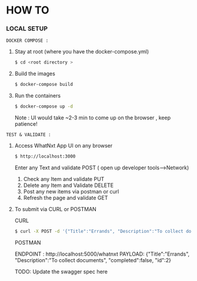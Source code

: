 # HOW TO 

### LOCAL SETUP

`DOCKER COMPOSE :`

1. Stay at root (where you have the docker-compose.yml)
    ```bash
    $ cd <root directory >
    ```    

2. Build the images 
    ```bash
    $ docker-compose build
    ```
3. Run the containers
    ```bash
    $ docker-compose up -d
    ```
    Note : UI would take ~2-3 min to come up on the browser , keep patience!


`TEST & VALIDATE :`


1. Access WhatNxt App UI on any browser

    ```bash
    $ http://localhost:3000
    ```    

    Enter any Text and validate POST ( open up developer tools-->Network) 

    1. Check any Item and validate PUT 
    2. Delete any Item and Validate DELETE
    3. Post any new items via postman or curl
    4. Refresh the page and validate GET 
    
2. To submit via CURL or POSTMAN

    CURL
    ```bash
    $ curl -X POST -d '{"Title":"Errands", "Description":"To collect documents", "completed":false, "id":2}' 'http://localhost:5000/whatnxt' -H 'Content-Type: application/json'
    ```  

    POSTMAN 

    ENDPOINT : http://localhost:5000/whatnxt
    PAYLOAD: 
        {"Title":"Errands", "Description":"To collect documents", "completed":false, "id":2}
    
    TODO: Update the swagger spec here 

